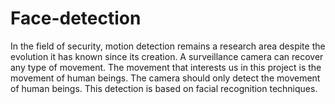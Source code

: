 # Face-detection
In the field of security, motion detection remains a research area despite the evolution it has known since its creation. A surveillance camera can recover any type of movement. The movement that interests us in this project is the movement of human beings. The camera should only detect the movement of human beings. This detection is based on facial recognition techniques.
